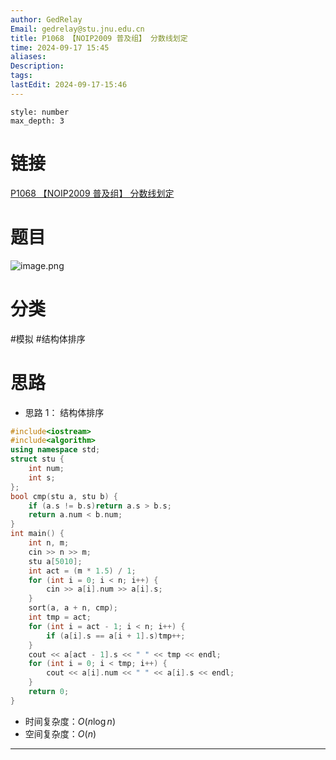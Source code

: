 ```yaml
---
author: GedRelay
Email: gedrelay@stu.jnu.edu.cn
title: P1068 【NOIP2009 普及组】 分数线划定
time: 2024-09-17 15:45
aliases: 
Description: 
tags: 
lastEdit: 2024-09-17-15:46
---
```


```toc
style: number
max_depth: 3
```

# 链接
[P1068 【NOIP2009 普及组】 分数线划定](https://www.luogu.com.cn/problem/P1068) 

# 题目
![image.png](https://ged-pic-bed.oss-cn-guangzhou.aliyuncs.com/img/202409171545943.png)


# 分类
#模拟 #结构体排序 

# 思路
- 思路 1：
结构体排序


```cpp
#include<iostream>
#include<algorithm>
using namespace std;
struct stu {
	int num;
	int s;
};
bool cmp(stu a, stu b) {
	if (a.s != b.s)return a.s > b.s;
	return a.num < b.num;
}
int main() {
	int n, m;
	cin >> n >> m;
	stu a[5010];
	int act = (m * 1.5) / 1;
	for (int i = 0; i < n; i++) {
		cin >> a[i].num >> a[i].s;
	}
	sort(a, a + n, cmp);
	int tmp = act;
	for (int i = act - 1; i < n; i++) {
		if (a[i].s == a[i + 1].s)tmp++;
	}
	cout << a[act - 1].s << " " << tmp << endl;
	for (int i = 0; i < tmp; i++) {
		cout << a[i].num << " " << a[i].s << endl;
	}
	return 0;
}
```


- 时间复杂度：${O\left( n\log n \right)  }$ 
- 空间复杂度：${O\left( n \right)  }$ 


---

